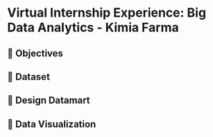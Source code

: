 # **Virtual Internship Experience: Big Data Analytics - Kimia Farma**

## 📂 **Objectives**


## 📂 **Dataset**


## 📂 **Design Datamart**


## 📂 **Data Visualization**
